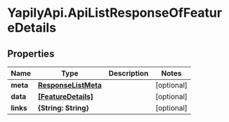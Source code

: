 # YapilyApi.ApiListResponseOfFeatureDetails

## Properties

Name | Type | Description | Notes
------------ | ------------- | ------------- | -------------
**meta** | [**ResponseListMeta**](ResponseListMeta.md) |  | [optional] 
**data** | [**[FeatureDetails]**](FeatureDetails.md) |  | [optional] 
**links** | **{String: String}** |  | [optional] 


